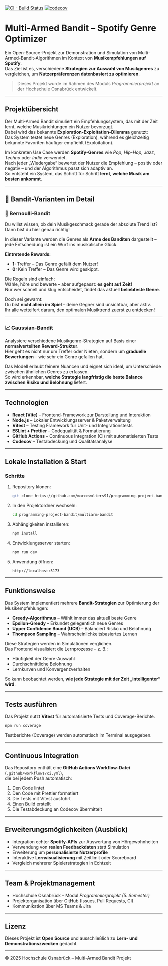 [![CI - Build Status](https://github.com/marcowolters91/programming-project-bandit/actions/workflows/ci.yml/badge.svg)](https://github.com/marcowolters91/programming-project-bandit/actions/workflows/ci.yml)
[![codecov](https://codecov.io/gh/marcowolters91/programming-project-bandit/branch/main/graph/badge.svg)](https://codecov.io/gh/marcowolters91/programming-project-bandit)

# Multi-Armed Bandit – Spotify Genre Optimizer

Ein Open-Source-Projekt zur Demonstration und Simulation von Multi-Armed-Bandit-Algorithmen im Kontext von **Musikempfehlungen auf Spotify**.  
Das Ziel ist es, verschiedene **Strategien zur Auswahl von Musikgenres** zu vergleichen, um **Nutzerpräferenzen datenbasiert zu optimieren**.

> Dieses Projekt wurde im Rahmen des Moduls *Programmierprojekt* an der Hochschule Osnabrück entwickelt.

---

## Projektübersicht

Der Multi-Armed Bandit simuliert ein Empfehlungssystem, das mit der Zeit lernt, welche Musikrichtungen ein Nutzer bevorzugt.  
Dabei wird das bekannte **Exploration-Exploitation-Dilemma** genutzt:  
Das System testet neue Genres (Exploration), während es gleichzeitig bekannte Favoriten häufiger empfiehlt (Exploitation).

Im konkreten Use Case werden **Spotify-Genres** wie *Pop*, *Hip-Hop*, *Jazz*, *Techno* oder *Indie* verwendet.  
Nach jeder „Wiedergabe“ bewertet der Nutzer die Empfehlung – positiv oder negativ – und der Algorithmus passt sich adaptiv an.  
So entsteht ein System, das Schritt für Schritt **lernt, welche Musik am besten ankommt**.

---

## 🎵 Bandit-Varianten im Detail

### 🎯 Bernoulli-Bandit

Du willst wissen, ob dein Musikgeschmack gerade der absolute Trend ist?  
Dann bist du hier genau richtig!

In dieser Variante werden die Genres als **Arme des Banditen** dargestellt – jede Entscheidung ist ein Wurf ins musikalische Glück.

**Eintretende Rewards:**
- **1:** Treffer – Das Genre gefällt dem Nutzer!  
- **0:** Kein Treffer – Das Genre wird geskippt.

Die Regeln sind einfach:  
Wähle, höre und bewerte – aber aufgepasst: **es geht auf Zeit!**  
Nur wer schnell und klug entscheidet, findet das aktuell **beliebteste Genre**.  

Doch sei gewarnt:  
Du bist **nicht allein im Spiel** – deine Gegner sind unsichtbar, aber aktiv.  
Ihr alle wetteifert darum, den optimalen Musiktrend zuerst zu entdecken!

---

### 📈 Gaussian-Bandit

Analysiere verschiedene Musikgenre-Strategien auf Basis einer **normalverteilten Reward-Struktur**.  
Hier geht es nicht nur um Treffer oder Nieten, sondern um **graduelle Bewertungen** – wie sehr ein Genre gefallen hat.  

Das Modell erlaubt feinere Nuancen und eignet sich ideal, um Unterschiede zwischen ähnlichen Genres zu erfassen.  
So wird erkennbar, **welche Strategie langfristig die beste Balance zwischen Risiko und Belohnung** liefert.

---

## Technologien

- **React (Vite)** – Frontend-Framework zur Darstellung und Interaktion  
- **Node.js** – Lokaler Entwicklungsserver & Paketverwaltung  
- **Vitest** – Testing Framework für Unit- und Integrationstests  
- **ESLint + Prettier** – Codequalität & Formatierung  
- **GitHub Actions** – Continuous Integration (CI) mit automatisierten Tests  
- **Codecov** – Testabdeckung und Qualitätsanalyse  

---

## Lokale Installation & Start

### Schritte

1. Repository klonen:
   ```bash
   git clone https://github.com/marcowolters91/programming-project-bandit.git
   ```

2. In den Projektordner wechseln:
   ```bash
   cd programming-project-bandit/multiarm-bandit
   ```

3. Abhängigkeiten installieren:
   ```bash
   npm install
   ```

4. Entwicklungsserver starten:
   ```bash
   npm run dev
   ```

5. Anwendung öffnen:
   ```
   http://localhost:5173
   ```

---

## Funktionsweise

Das System implementiert mehrere **Bandit-Strategien** zur Optimierung der Musikempfehlungen:

- **Greedy-Algorithmus** – Wählt immer das aktuell beste Genre  
- **Epsilon-Greedy** – Erkundet gelegentlich neue Genres  
- **Upper Confidence Bound (UCB)** – Balanciert Risiko und Belohnung  
- **Thompson Sampling** – Wahrscheinlichkeitsbasiertes Lernen  

Diese Strategien werden in Simulationen verglichen.  
Das Frontend visualisiert die Lernprozesse – z. B.:
- Häufigkeit der Genre-Auswahl  
- Durchschnittliche Belohnung  
- Lernkurven und Konvergenzverhalten  

So kann beobachtet werden, **wie jede Strategie mit der Zeit „intelligenter“ wird**.

---

## Tests ausführen

Das Projekt nutzt **Vitest** für automatisierte Tests und Coverage-Berichte.

```bash
npm run coverage
```

Testberichte (Coverage) werden automatisch im Terminal ausgegeben.

---

## Continuous Integration

Das Repository enthält eine **GitHub Actions Workflow-Datei** (`.github/workflows/ci.yml`),  
die bei jedem Push automatisch:

1. Den Code lintet  
2. Den Code mit Prettier formatiert  
3. Die Tests mit Vitest ausführt  
4. Einen Build erstellt  
5. Die Testabdeckung an Codecov übermittelt  

---

## Erweiterungsmöglichkeiten (Ausblick)

- Integration echter **Spotify-APIs** zur Auswertung von Hörgewohnheiten  
- Verwendung von **realen Feedbackdaten** statt Simulation  
- Erweiterung um **personalisierte Nutzerprofile**  
- Interaktive **Lernvisualisierung** mit Zeitlimit oder Scoreboard  
- Vergleich mehrerer Spielerstrategien in Echtzeit  

---

## Team & Projektmanagement

- Hochschule Osnabrück – Modul *Programmierprojekt (5. Semester)*  
- Projektorganisation über GitHub (Issues, Pull Requests, CI)  
- Kommunikation über MS Teams & Jira  

---

## Lizenz

Dieses Projekt ist **Open Source** und ausschließlich zu **Lern- und Demonstrationszwecken** gedacht.

---

© 2025 Hochschule Osnabrück – Multi-Armed Bandit Projekt
